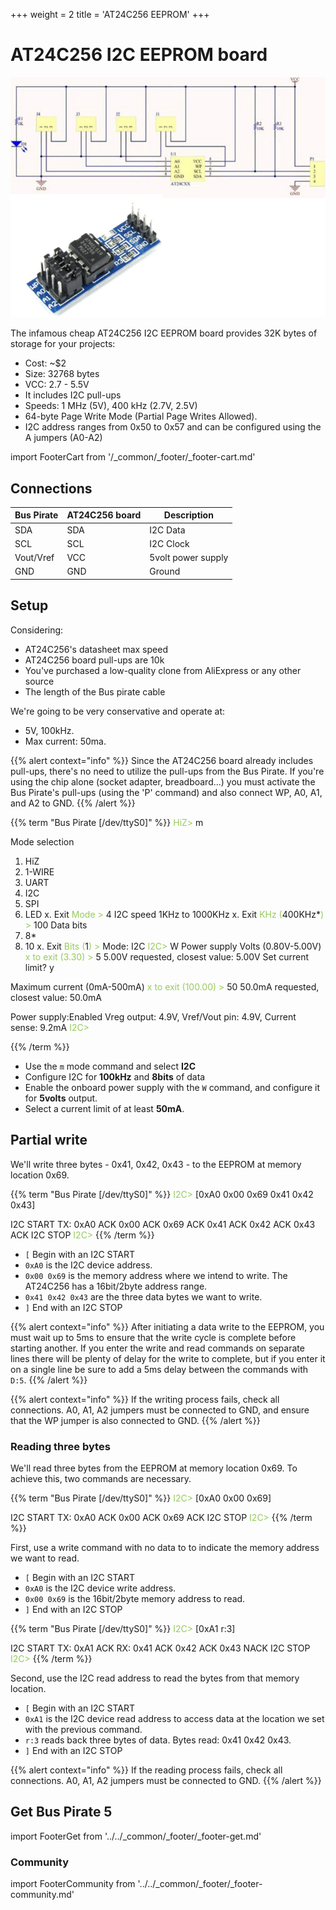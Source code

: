 +++
weight = 2
title = 'AT24C256 EEPROM'
+++


# AT24C256 I2C EEPROM board

![](./img/at24c256-sch-board.png)

The infamous cheap AT24C256 I2C EEPROM board provides 32K bytes of storage for your projects:

- Cost: ~$2
- Size: 32768 bytes
- VCC: 2.7 - 5.5V
- It includes I2C pull-ups
- Speeds: 1 MHz (5V), 400 kHz (2.7V, 2.5V)
- 64-byte Page Write Mode (Partial Page Writes Allowed). 
- I2C address ranges from 0x50 to 0x57 and can be configured using the A jumpers (A0-A2)

import FooterCart from '/_common/_footer/_footer-cart.md'

<FooterCart/>

## Connections

|Bus Pirate|AT24C256 board|Description|
|-|-|-|
|SDA|SDA|I2C Data|
|SCL|SCL|I2C Clock|
|Vout/Vref|VCC|5volt power supply|
|GND|GND|Ground|

## Setup

Considering:
- AT24C256's datasheet max speed
- AT24C256 board pull-ups are 10k
- You've purchased a low-quality clone from AliExpress or any other source
- The length of the Bus pirate cable

We're going to be very conservative and operate at:
- 5V, 100kHz.
- Max current: 50ma.

{{% alert context="info" %}}
Since the AT24C256 board already includes pull-ups, there's no need to utilize the pull-ups from the Bus Pirate. If you're using the chip alone (socket adapter, breadboard...) you must activate the Bus Pirate's pull-ups (using the 'P' command) and also connect WP, A0, A1, and A2 to GND.
{{% /alert %}}

{{% term "Bus Pirate [/dev/ttyS0]" %}}
<span style="color:#96cb59">HiZ></span> m

<span className="bp-info">Mode selection</span>
 1. <span className="bp-info">HiZ</span>
 2. <span className="bp-info">1-WIRE</span>
 3. <span className="bp-info">UART</span>
 4. <span className="bp-info">I2C</span>
 5. <span className="bp-info">SPI</span>
 6. <span className="bp-info">LED</span>
 x. <span className="bp-info">Exit</span>
<span style="color:#96cb59">Mode ></span> 4
<span className="bp-info">I2C speed</span>
 1KHz to 1000KHz
 x. <span className="bp-info">Exit</span>
<span style="color:#96cb59">KHz (</span>400KHz*<span style="color:#96cb59">) ></span> 100
<span className="bp-info">Data bits</span>
 1. <span className="bp-info">8*</span>
 2. <span className="bp-info">10</span>
 x. <span className="bp-info">Exit</span>
<span style="color:#96cb59">Bits (</span>1<span style="color:#96cb59">) ></span> 
<span className="bp-info">Mode:</span> I2C
<span style="color:#96cb59">I2C></span> W
<span className="bp-info">Power supply
Volts (0.80V-5.00V)</span>
<span style="color:#96cb59">x to exit (3.30) ></span> 5
<span className="bp-float">5.00</span>V<span className="bp-info"> requested, closest value: <span className="bp-float">5.00</span></span>V
Set current limit?
y

<span className="bp-info">Maximum current (0mA-500mA)</span>
<span style="color:#96cb59">x to exit (100.00) ></span> 50
<span className="bp-float">50.0</span>mA<span className="bp-info"> requested, closest value: <span className="bp-float">50.0</span></span>mA

<span className="bp-info">Power supply:</span>Enabled
<span className="bp-info">
Vreg output: <span className="bp-float">4.9</span></span>V<span className="bp-info">, Vref/Vout pin: <span className="bp-float">4.9</span></span>V<span className="bp-info">, Current sense: <span className="bp-float">9.2</span></span>mA<span className="bp-info">
</span>
<span style="color:#96cb59">I2C></span> 

{{% /term %}}

- Use the ```m``` mode command and select **I2C**
- Configure I2C for **100kHz** and **8bits** of data
- Enable the onboard power supply with the ```W``` command, and configure it for **5volts** output. 
- Select a current limit of at least **50mA**.

## Partial write

We'll write three bytes - 0x41, 0x42, 0x43 - to the EEPROM at memory location 0x69.

{{% term "Bus Pirate [/dev/ttyS0]" %}}
<span style="color:#96cb59">I2C></span> [0xA0 0x00 0x69 0x41 0x42 0x43]

I2C START
<span className="bp-info">TX:</span> 0x<span className="bp-float">A0</span> ACK 0x<span className="bp-float">00</span> ACK 0x<span className="bp-float">69</span> ACK 0x<span className="bp-float">41</span> ACK 0x<span className="bp-float">42</span> ACK 0x<span className="bp-float">43</span> ACK 
I2C STOP
<span style="color:#96cb59">I2C></span> 
{{% /term %}}

- ```[``` Begin with an I2C START
- ```0xA0``` is the I2C device address.
- ```0x00 0x69``` is the memory address where we intend to write. The AT24C256 has a 16bit/2byte address range. 
- ```0x41 0x42 0x43``` are the three data bytes we want to write.
- ```]``` End with an I2C STOP

{{% alert context="info" %}}
After initiating a data write to the EEPROM, you must wait up to 5ms to ensure that the write cycle is complete before starting another. If you enter the write and read commands on separate lines there will be plenty of delay for the write to complete, but if you enter it on a single line be sure to add a 5ms delay between the commands with ```D:5```.
{{% /alert %}}

{{% alert context="info" %}}
If the writing process fails, check all connections. A0, A1, A2 jumpers must be connected to GND, and ensure that the WP jumper is also connected to GND.
{{% /alert %}}

### Reading three bytes

We'll read three bytes from the EEPROM at memory location 0x69. To achieve this, two commands are necessary.

{{% term "Bus Pirate [/dev/ttyS0]" %}}
<span style="color:#96cb59">I2C></span> [0xA0 0x00 0x69]

I2C START
<span className="bp-info">TX:</span> 0x<span className="bp-float">A0</span> ACK 0x<span className="bp-float">00</span> ACK 0x<span className="bp-float">69</span> ACK 
I2C STOP
<span style="color:#96cb59">I2C></span> 
{{% /term %}}

First, use a write command with no data to to indicate the memory address we want to read.
- ```[``` Begin with an I2C START
- ```0xA0``` is the I2C device write address.
- ```0x00 0x69``` is the 16bit/2byte memory address to read.
- ```]``` End with an I2C STOP

{{% term "Bus Pirate [/dev/ttyS0]" %}}
<span style="color:#96cb59">I2C></span> [0xA1 r:3]

I2C START
<span className="bp-info">TX:</span> 0x<span className="bp-float">A1</span> ACK 
<span className="bp-info">RX:</span> 0x<span className="bp-float">41</span> ACK 0x<span className="bp-float">42</span> ACK 0x<span className="bp-float">43</span> NACK 
I2C STOP
<span style="color:#96cb59">I2C></span> 
{{% /term %}}

Second, use the I2C read address to read the bytes from that memory location.
- ```[``` Begin with an I2C START
- ```0xA1``` is the I2C device read address to access data at the location we set with the previous command.
- ```r:3``` reads back three bytes of data. Bytes read: 0x41 0x42 0x43.
- ```]``` End with an I2C STOP

{{% alert context="info" %}}
If the reading process fails, check all connections. A0, A1, A2 jumpers must be connected to GND.
{{% /alert %}}

## Get Bus Pirate 5
import FooterGet from '../../_common/_footer/_footer-get.md'

<FooterGet/>

### Community
import FooterCommunity from '../../_common/_footer/_footer-community.md'

<FooterCommunity/>
